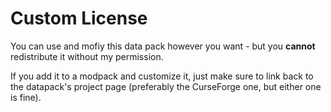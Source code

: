 # Custom License

You can use and mofiy this data pack however you want - but you **cannot** redistribute it without my permission.

If you add it to a modpack and customize it, just make sure to link back to the datapack's project page (preferably the CurseForge one, but either one is fine).
